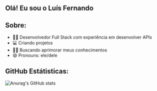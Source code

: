 ## Olá! Eu sou o Luís Fernando

## Sobre:
- 👨‍💻 Desenvolvedor Full Stack com experiência em desenvolver APIs
- 💻 Criando projetos
- 👨‍🎓 Buscando aprimorar meus conhecimentos
- 😄 Pronouns: ele/dele

## GitHub Estátisticas:
![Anurag's GitHub stats](https://github-readme-stats.vercel.app/api?username=anuraghazra&theme=dark&show_icons=highcontrast)
